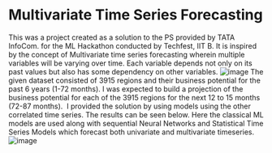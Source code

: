 # Multivariate Time Series Forecasting
This was a project created as a solution to the PS provided by TATA InfoCom. for the ML Hackathon conducted by Techfest, IIT B. 
It is inspired by the concept of Multivariate time series forecasting wherein multiple variables will be varying over time. 
Each variable depends not only on its past values but also has some dependency on other variables. 
![image](https://github.com/vedang-04/MVSTF/images)
The given dataset consisted of 3915 regions and their business potential for the past 6 years (1-72 months). 
I was expected to build a projection of the business potential for each of the 3915 regions for the next 12 to 15 months (72-87 months). 
I provided the solution by using models using the other correlated time series. The results can be seen below. 
Here the classical ML models are used along with sequential Neural Networks and Statistical Time Series Models which forecast both univariate and multivariate timeseries. 
![image](https://github.com/vedang-04/MVSTF/assets/87962644/3d6dcaa4-fc93-4a01-9cf4-d4d38313d84d)



